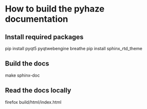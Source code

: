 # How to build the pyhaze documentation

## Install required packages

pip install pyqt5 pyqtwebengine breathe
pip install sphinx_rtd_theme

## Build the docs

make sphinx-doc

## Read the docs locally

firefox build/html/index.html

